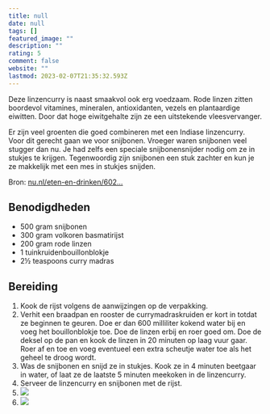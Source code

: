 ```yaml
---
title: null
date: null
tags: []
featured_image: ""
description: ""
rating: 5
comment: false
website: ""
lastmod: 2023-02-07T21:35:32.593Z
---
```


Deze linzencurry is naast smaakvol ook erg voedzaam. Rode linzen zitten boordevol vitamines, mineralen, antioxidanten, vezels en plantaardige eiwitten. Door dat hoge eiwitgehalte zijn ze een uitstekende vleesvervanger.

Er zijn veel groenten die goed combineren met een Indiase linzencurry. Voor dit gerecht gaan we voor snijbonen. Vroeger waren snijbonen veel stugger dan nu. Je had zelfs een speciale snijbonensnijder nodig om ze in stukjes te krijgen. Tegenwoordig zijn snijbonen een stuk zachter en kun je ze makkelijk met een mes in stukjes snijden.

Bron: [nu.nl/eten-en-drinken/602...](https://www.nu.nl/eten-en-drinken/6026116/recept-indiase-linzencurry-met-maar-vijf-ingredienten.html)

## Benodigdheden

-   500 gram  snijbonen 
-   300 gram  volkoren basmatirijst 
-   200 gram  rode linzen 
-   1  tuinkruidenbouillonblokje 
-   2½ teaspoons  curry madras 

## Bereiding

1.  Kook de rijst volgens de aanwijzingen op de verpakking. 
2.  Verhit een braadpan en rooster de currymadraskruiden er kort in totdat ze beginnen te geuren. Doe er dan 600 milliliter kokend water bij en voeg het bouillonblokje toe. Doe de linzen erbij en roer goed om. Doe de deksel op de pan en kook de linzen in 20 minuten op laag vuur gaar. Roer af en toe en voeg eventueel een extra scheutje water toe als het geheel te droog wordt. 
3.  Was de snijbonen en snijd ze in stukjes. Kook ze in 4 minuten beetgaar in water, of laat ze de laatste 5 minuten meekoken in de linzencurry. 
4.  Serveer de linzencurry en snijbonen met de rijst. 
5.  ![](https://cinc-prod-west.s3.amazonaws.com/media/user-images/thumbs/1000_1000_nocrop/9aBmFXtELD.jpg) 
6.  ![](https://cinc-prod-west.s3.amazonaws.com/media/user-images/thumbs/1000_1000_nocrop/X5PEVecYxd.jpg)